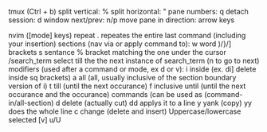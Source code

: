tmux (Ctrl + b)
    split vertical: %
    split horizontal: "
    pane numbers: q
    detach session: d
    window next/prev: n/p
    move pane in direction: arrow keys

nvim ([mode] keys)
    repeat .
        repeates the entire last command (including your insertion)
    sections (nav via or apply command to):
        w word
        )/}/] brackets
        s sentance
        % bracket matching the one under the cursor
        /search_term select till the the next instance of search_term (n to go to next)
    modifiers (used after a command or mode, ex d or v):
        i inside (ex. di] delete inside sq brackets)
        a all (all, usually inclusive of the section boundary version of i)
        t till (until the next occurance)
        f inclusive until (until the next occurance and the occurance)
    commands (can be used as (command-in/all-section)
        d delete (actually cut) dd applys it to a line
        y yank (copy) yy does the whole line
        c change (delete and insert)
    Uppercase/lowercase selected [v] u/U
